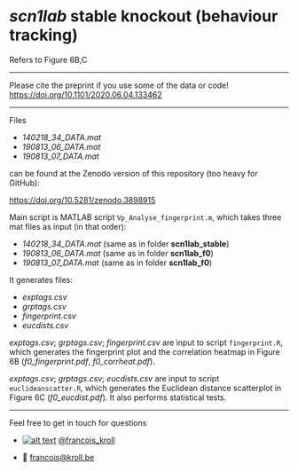 # *scn1lab* stable knockout (behaviour tracking)

Refers to Figure 6B,C

___

Please cite the preprint if you use some of the data or code! <br />
https://doi.org/10.1101/2020.06.04.133462

___

Files <br />
* *140218_34_DATA.mat*
* *190813_06_DATA.mat*
* *190813_07_DATA.mat*

can be found at the Zenodo version of this repository (too heavy for GitHub):

https://doi.org/10.5281/zenodo.3898915

Main script is MATLAB script `Vp_Analyse_fingerprint.m`, which takes three mat files as input (in that order):
* *140218_34_DATA.mat* (same as in folder **scn1lab_stable**)
* *190813_06_DATA.mat* (same as in folder **scn1lab_f0**)
* *190813_07_DATA.mat* (same as in folder **scn1lab_f0**)

It generates files:
* *exptags.csv*
* *grptags.csv*
* *fingerprint.csv*
* *eucdists.csv*

*exptags.csv*; *grptags.csv*; *fingerprint.csv* are input to script `fingerprint.R`, which generates the fingerprint plot and the correlation heatmap in Figure 6B (*f0_fingerprint.pdf*, *f0_corrheat.pdf*).

*exptags.csv*; *grptags.csv*; *eucdists.csv* are input to script `euclideanscatter.R`, which generates the Euclidean distance scatterplot in Figure 6C (*f0_eucdist.pdf*). It also performs statistical tests.

---

Feel free to get in touch for questions

  * [![alt text][1.2]][1] [@francois_kroll](https://twitter.com/francois_kroll)

  * :email: francois@kroll.be

<!-- icons with padding -->
[1.1]: http://i.imgur.com/tXSoThF.png (twitter icon with padding)

<!-- icons without padding -->
[1.2]: http://i.imgur.com/wWzX9uB.png (twitter icon without padding)

<!-- links to your social media accounts -->
[1]: https://twitter.com/francois_kroll
